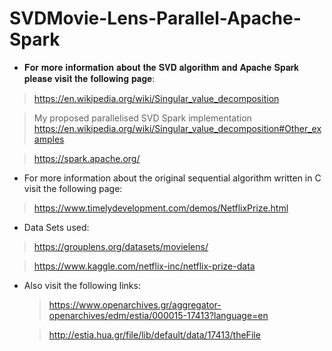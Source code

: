 # SVDMovie-Lens-Parallel-Apache-Spark

- 𝐅𝐨𝐫 𝐦𝐨𝐫𝐞 𝐢𝐧𝐟𝐨𝐫𝐦𝐚𝐭𝐢𝐨𝐧 𝐚𝐛𝐨𝐮𝐭 𝐭𝐡𝐞 𝐒𝐕𝐃 𝐚𝐥𝐠𝐨𝐫𝐢𝐭𝐡𝐦 𝐚𝐧𝐝 𝐀𝐩𝐚𝐜𝐡𝐞 𝐒𝐩𝐚𝐫𝐤 𝐩𝐥𝐞𝐚𝐬𝐞 𝐯𝐢𝐬𝐢𝐭 𝐭𝐡𝐞 𝐟𝐨𝐥𝐥𝐨𝐰𝐢𝐧𝐠 𝐩𝐚𝐠𝐞: 

> https://en.wikipedia.org/wiki/Singular_value_decomposition

> My proposed parallelised SVD Spark implementation https://en.wikipedia.org/wiki/Singular_value_decomposition#Other_examples

> https://spark.apache.org/

- For more information about the original sequential algorithm written in C visit the following page: 

> https://www.timelydevelopment.com/demos/NetflixPrize.html

- Data Sets used:

> https://grouplens.org/datasets/movielens/

> https://www.kaggle.com/netflix-inc/netflix-prize-data

- Also visit the following links:
    
    > https://www.openarchives.gr/aggregator-openarchives/edm/estia/000015-17413?language=en
    
    > http://estia.hua.gr/file/lib/default/data/17413/theFile
